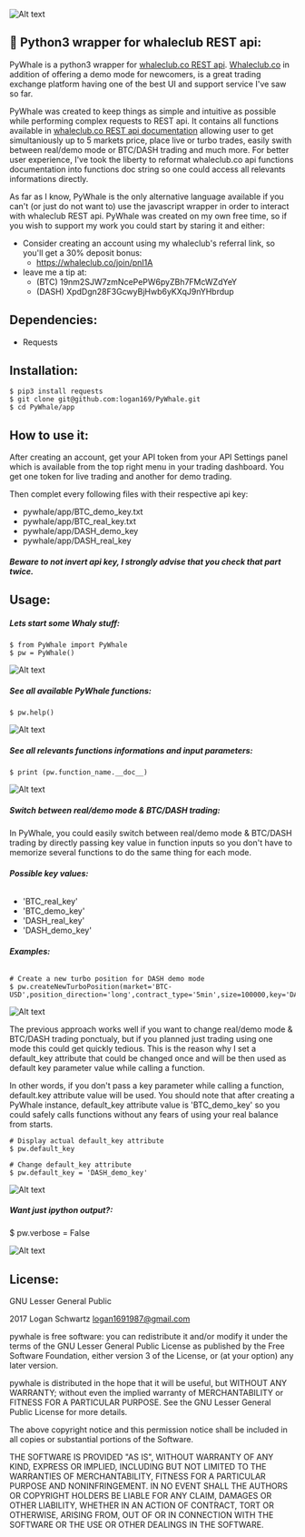![Alt text](/picts/whale2.png?raw=true "pywhale logo")

## __:whale: Python3 wrapper for whaleclub REST api:__

PyWhale is a python3 wrapper for [whaleclub.co REST api](http://docs.whaleclub.co/#overview). [Whaleclub.co](https://whaleclub.co/) in addition of offering a demo mode for newcomers, is a great trading exchange platform having one of the best UI and support service I've saw so far. 

PyWhale was created to keep things as simple and intuitive as possible while performing complex requests to REST api. It contains all functions available in [whaleclub.co REST api documentation](http://docs.whaleclub.co/#overview) allowing user to get simultaniously up to 5 markets price, place live or turbo trades, easily swith between real/demo mode or BTC/DASH trading and much more. For better user experience, I've took the liberty to reformat whaleclub.co api functions documentation into functions doc string so one could access all relevants informations directly.

As far as I know, PyWhale is the only alternative language available if you can't (or just do not want to) use the javascript wrapper in order to interact with whaleclub REST api. PyWhale was created on my own free time, so if you wish to support my work you could start by staring it and either:

* Consider creating an account using my whaleclub's referral link, so you'll get a 30% deposit bonus: 
  * https://whaleclub.co/join/pnI1A
* leave me a tip at:
  * (BTC) 19nm2SJW7zmNcePePW6pyZBh7FMcWZdYeY
  * (DASH) XpdDgn28F3GcwyBjHwb6yKXqJ9nYHbrdup

## __Dependencies:__

* Requests

## __Installation:__
    $ pip3 install requests 
    $ git clone git@github.com:logan169/PyWhale.git
    $ cd PyWhale/app

## __How to use it:__

After creating an account, get your API token from your API Settings panel which is available from the top right menu in your trading dashboard. You get one token for live trading and another for demo trading.

Then complet every following files with their respective api key:

- pywhale/app/BTC_demo_key.txt
- pywhale/app/BTC_real_key.txt
- pywhale/app/DASH_demo_key
- pywhale/app/DASH_real_key

##### __*Beware to not invert api key, I strongly advise that you check that part twice.*__

## __Usage:__

##### __Lets start some Whaly stuff:__
    
    $ from PyWhale import PyWhale
    $ pw = PyWhale()  
    
![Alt text](/picts/pw.jpg?raw=true "pywhale logo")

##### __See all available PyWhale functions:__

    $ pw.help()
    
![Alt text](/picts/help.jpg?raw=true "pywhale logo")

##### __See all relevants functions informations and input parameters:__

    $ print (pw.function_name.__doc__)
    
![Alt text](/picts/balance.jpg?raw=true "pywhale logo")


##### __Switch between real/demo mode & BTC/DASH trading:__

In PyWhale, you could easily switch between real/demo mode & BTC/DASH trading by directly passing key value in function inputs so you don't have to memorize several functions to do the same thing for each mode.

###### __Possible key values:__

- 'BTC_real_key'
- 'BTC_demo_key'
- 'DASH_real_key'
- 'DASH_demo_key'

###### __Examples:__

    # Create a new turbo position for DASH demo mode
    $ pw.createNewTurboPosition(market='BTC-USD',position_direction='long',contract_type='5min',size=100000,key='DASH_demo_key')

![Alt text](/picts/passing_key.jpg?raw=true "pywhale logo")

The previous approach works well if you want to change real/demo mode & BTC/DASH trading ponctualy, but if you planned just trading using one mode this could get quickly tedious. This is the reason why I set a default_key attribute that could be changed once and will be then used as default key parameter value while calling a function. 

In other words, if you don't pass a key parameter while calling a function, default.key attribute value will be used.
You should note that after creating a PyWhale instance, default_key attribute value is 'BTC_demo_key' so you could safely calls functions without any fears of using your real balance from starts.

    # Display actual default_key attribute
    $ pw.default_key
    
    # Change default_key attribute
    $ pw.default_key = 'DASH_demo_key'
    
![Alt text](/picts/default_key.jpg?raw=true "pywhale logo")


##### __Want just ipython output?:__

$ pw.verbose = False

![Alt text](/picts/verbose.jpg?raw=true "pywhale logo")
    
## __License__:

GNU Lesser General Public

2017 Logan Schwartz logan1691987@gmail.com

pywhale is free software: you can redistribute it and/or modify it under the terms of the GNU Lesser General Public License as published by the Free Software Foundation, either version 3 of the License, or (at your option) any later version.

pywhale is distributed in the hope that it will be useful, but WITHOUT ANY WARRANTY; without even the implied warranty of MERCHANTABILITY or FITNESS FOR A PARTICULAR PURPOSE. See the GNU Lesser General Public License for more details.

The above copyright notice and this permission notice shall be included in all copies or substantial portions of the Software.

THE SOFTWARE IS PROVIDED "AS IS", WITHOUT WARRANTY OF ANY KIND, EXPRESS OR IMPLIED, INCLUDING BUT NOT LIMITED TO THE WARRANTIES OF MERCHANTABILITY, FITNESS FOR A PARTICULAR PURPOSE AND NONINFRINGEMENT. IN NO EVENT SHALL THE AUTHORS OR COPYRIGHT HOLDERS BE LIABLE FOR ANY CLAIM, DAMAGES OR OTHER LIABILITY, WHETHER IN AN ACTION OF CONTRACT, TORT OR OTHERWISE, ARISING FROM, OUT OF OR IN CONNECTION WITH THE SOFTWARE OR THE USE OR OTHER DEALINGS IN THE SOFTWARE.
